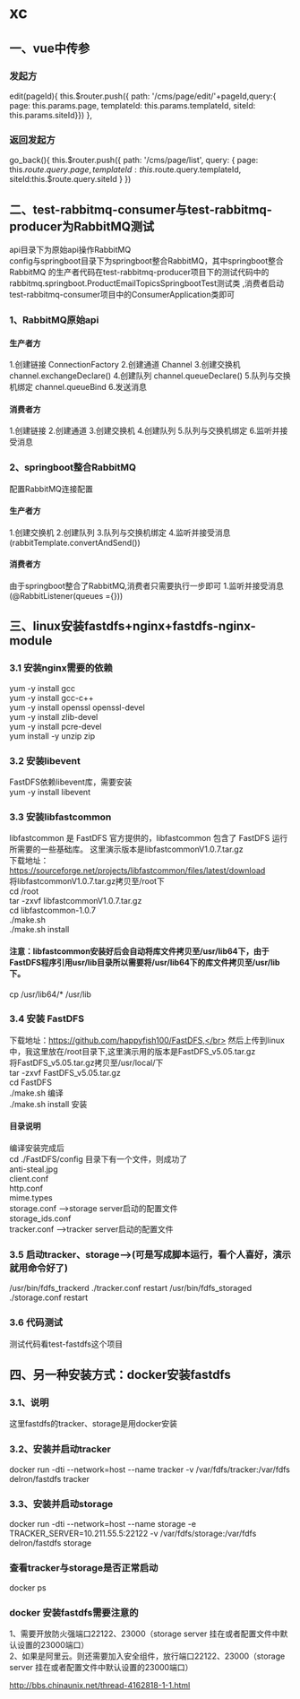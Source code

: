 # xc
## 一、vue中传参
### 发起方
edit(pageId){
        this.$router.push({ path: '/cms/page/edit/'+pageId,query:{
            page: this.params.page,
            templateId: this.params.templateId,
            siteId: this.params.siteId}})
      },
### 返回发起方
go_back(){
        this.$router.push({
          path: '/cms/page/list', query: {
            page: this.$route.query.page,
            templateId: this.$route.query.templateId,
            siteId:this.$route.query.siteId
          }
        })
## 二、test-rabbitmq-consumer与test-rabbitmq-producer为RabbitMQ测试
api目录下为原始api操作RabbitMQ</br>
config与springboot目录下为springboot整合RabbitMQ，其中springboot整合RabbitMQ
的生产者代码在test-rabbitmq-producer项目下的测试代码中的rabbitmq.springboot.ProductEmailTopicsSpringbootTest测试类
,消费者启动test-rabbitmq-consumer项目中的ConsumerApplication类即可
### 1、RabbitMQ原始api
#### 生产者方
1.创建链接 ConnectionFactory
2.创建通道 Channel
3.创建交换机 channel.exchangeDeclare()
4.创建队列  channel.queueDeclare()
5.队列与交换机绑定 channel.queueBind
6.发送消息
#### 消费者方
1.创建链接
2.创建通道
3.创建交换机
4.创建队列
5.队列与交换机绑定
6.监听并接受消息
### 2、springboot整合RabbitMQ
配置RabbitMQ连接配置
#### 生产者方
1.创建交换机
2.创建队列
3.队列与交换机绑定
4.监听并接受消息(rabbitTemplate.convertAndSend())
#### 消费者方
由于springboot整合了RabbitMQ,消费者只需要执行一步即可
1.监听并接受消息(@RabbitListener(queues ={}))
## 三、linux安装fastdfs+nginx+fastdfs-nginx-module
### 3.1 安装nginx需要的依赖
yum -y install gcc</br>
yum -y install gcc-c++</br>
yum -y install openssl openssl-devel</br>
yum -y install zlib-devel</br>
yum -y install pcre-devel</br>
yum install -y unzip zip</br>
### 3.2 安装libevent 
FastDFS依赖libevent库，需要安装 </br>
yum -y install libevent </br>
### 3.3 安装libfastcommon 
 libfastcommon 是 FastDFS 官方提供的，libfastcommon 包含了 FastDFS 运行所需要的一些基础库。 这里演示版本是libfastcommonV1.0.7.tar.gz</br>
 下载地址：https://sourceforge.net/projects/libfastcommon/files/latest/download</br>
将libfastcommonV1.0.7.tar.gz拷贝至/root下 </br>
cd /root</br>
tar -zxvf libfastcommonV1.0.7.tar.gz </br>
cd libfastcommon-1.0.7 </br>
./make.sh </br>
./make.sh install </br>
#### 注意：libfastcommon安装好后会自动将库文件拷贝至/usr/lib64下，由于FastDFS程序引用usr/lib目录所以需要将/usr/lib64下的库文件拷贝至/usr/lib下。
cp /usr/lib64/* /usr/lib  </br>
### 3.4 安装 FastDFS
下载地址：https://github.com/happyfish100/FastDFS,</br>
然后上传到linux中，我这里放在/root目录下,这里演示用的版本是FastDFS_v5.05.tar.gz</br>
将FastDFS_v5.05.tar.gz拷贝至/usr/local/下 </br>
tar -zxvf FastDFS_v5.05.tar.gz </br>
cd FastDFS </br>
./make.sh 编译 </br>
./make.sh install  安装 </br>
#### 目录说明
编译安装完成后</br>
cd ./FastDFS/config 目录下有一个文件，则成功了</br>
anti-steal.jpg  </br>
client.conf  </br>
http.conf  </br>
mime.types  </br>
storage.conf -->storage server启动的配置文件</br>
storage_ids.conf  </br>
tracker.conf -->tracker server启动的配置文件</br>
### 3.5 启动tracker、storage-->(可是写成脚本运行，看个人喜好，演示就用命令好了)
/usr/bin/fdfs_trackerd ./tracker.conf restart
/usr/bin/fdfs_storaged ./storage.conf restart
### 3.6 代码测试
测试代码看test-fastdfs这个项目
## 四、另一种安装方式：docker安装fastdfs
### 3.1、说明
这里fastdfs的tracker、storage是用docker安装
### 3.2、安装并启动tracker
docker run -dti --network=host --name tracker -v /var/fdfs/tracker:/var/fdfs delron/fastdfs tracker 
### 3.3、安装并启动storage
docker run -dti --network=host --name storage -e TRACKER_SERVER=10.211.55.5:22122 -v /var/fdfs/storage:/var/fdfs delron/fastdfs storage
### 查看tracker与storage是否正常启动
docker ps
### docker 安装fastdfs需要注意的
1、需要开放防火强端口22122、23000（storage server 挂在或者配置文件中默认设置的23000端口）</br>
2、如果是阿里云。则还需要加入安全组件，放行端口22122、23000（storage server 挂在或者配置文件中默认设置的23000端口）

http://bbs.chinaunix.net/thread-4162818-1-1.html
